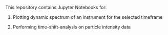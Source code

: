 This repository contains Jupyter Notebooks for:

1) Plotting dynamic spectrum of an instrument for the selected timeframe

2) Performing time-shift-analysis on particle intensity data
